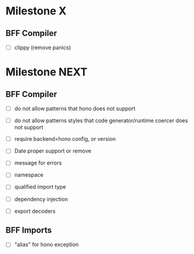 # Milestone X

## BFF Compiler

- [ ] clippy (remove panics)

# Milestone NEXT

## BFF Compiler

- [ ] do not allow patterns that hono does not support
- [ ] do not allow patterns styles that code generator/runtime coercer does not support
- [ ] require backend=hono config, or version

- [ ] Date proper support or remove

- [ ] message for errors

- [ ] namespace
- [ ] qualified import type

- [ ] dependency injection
- [ ] export decoders

## BFF Imports

- [ ] "alias" for hono exception
